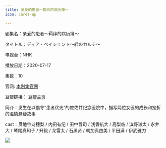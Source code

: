 ```yaml
---
title: 亲爱的患者～羁绊的病历簿～
icon: caret-up

---
```


剧集名：亲爱的患者～羁绊的病历簿～

タイトル：ディア・ペイシェント～絆のカルテ～

电视台：NHK

播放日期：2020-07-17

集数：10

官网: [本剧集官网](https://www2.nhk.or.jp/archives/movies/?id=D0009051168_00000)

豆瓣链接： [豆瓣主页](https://movie.douban.com/subject/34961638/)


简介：发生在以倡导“患者优先”的佐佐井纪念医院中，描写两位女医的成长和挫折的温情悬疑故事

cast：贯地谷诗穗梨 / 内田有纪 / 田中哲司 / 浅香航大 / 高梨临 / 滨野谦太 / 永井大 / 鹫尾真知子 / 升毅 / 龙雷太 / 石黑贤 / 朝加真由美 / 平田满 / 伊武雅刀

![](https://listpic.tsgsanjiao.com/2020/2020qadhz.jpg)